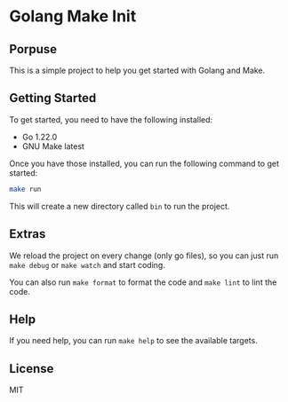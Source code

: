 # Golang Make Init

## Porpuse

This is a simple project to help you get started with Golang and Make.

## Getting Started

To get started, you need to have the following installed:

- Go 1.22.0
- GNU Make latest

Once you have those installed, you can run the following command to get started:

```bash
make run
```

This will create a new directory called `bin` to run the project.

## Extras
We reload the project on every change (only go files), so you can just run `make debug` or `make watch` and start coding.

You can also run `make format` to format the code and `make lint` to lint the code.

## Help
If you need help, you can run `make help` to see the available targets.

## License
MIT